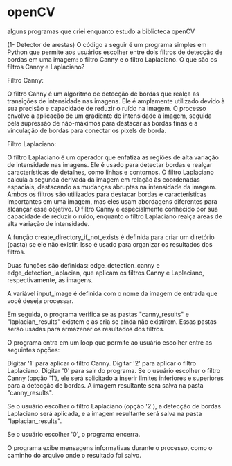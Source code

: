 # openCV
alguns programas que criei enquanto estudo a biblioteca openCV

(1- Detector de arestas)
  O código a seguir é um programa simples em Python que permite aos usuários escolher entre dois filtros de detecção de bordas em uma imagem: o filtro Canny e o filtro Laplaciano.
O que são os filtros Canny e Laplaciano?

  Filtro Canny:
  
O filtro Canny é um algoritmo de detecção de bordas que realça as transições de intensidade nas imagens. Ele é amplamente utilizado devido à sua precisão e capacidade de reduzir o ruído na imagem. O processo envolve a aplicação de um gradiente de intensidade à imagem, seguida pela supressão de não-máximos para destacar as bordas finas e a vinculação de bordas para conectar os pixels de borda.

  Filtro Laplaciano:
  
O filtro Laplaciano é um operador que enfatiza as regiões de alta variação de intensidade nas imagens. Ele é usado para detectar bordas e realçar características de detalhes, como linhas e contornos. O filtro Laplaciano calcula a segunda derivada da imagem em relação às coordenadas espaciais, destacando as mudanças abruptas na intensidade da imagem.
  Ambos os filtros são utilizados para destacar bordas e características importantes em uma imagem, mas eles usam abordagens diferentes para alcançar esse objetivo. O filtro Canny é especialmente conhecido por sua capacidade de reduzir o ruído, enquanto o filtro Laplaciano realça áreas de alta variação de intensidade.

A função create_directory_if_not_exists é definida para criar um diretório (pasta) se ele não existir. Isso é usado para organizar os resultados dos filtros.

Duas funções são definidas: edge_detection_canny e edge_detection_laplacian, que aplicam os filtros Canny e Laplaciano, respectivamente, às imagens.

A variável input_image é definida com o nome da imagem de entrada que você deseja processar.

Em seguida, o programa verifica se as pastas "canny_results" e "laplacian_results" existem e as cria se ainda não existirem. Essas pastas serão usadas para armazenar os resultados dos filtros.

O programa entra em um loop que permite ao usuário escolher entre as seguintes opções:

Digitar '1' para aplicar o filtro Canny.
Digitar '2' para aplicar o filtro Laplaciano.
Digitar '0' para sair do programa.
Se o usuário escolher o filtro Canny (opção '1'), ele será solicitado a inserir limites inferiores e superiores para a detecção de bordas. A imagem resultante será salva na pasta "canny_results".

Se o usuário escolher o filtro Laplaciano (opção '2'), a detecção de bordas Laplaciano será aplicada, e a imagem resultante será salva na pasta "laplacian_results".

Se o usuário escolher '0', o programa encerra.

O programa exibe mensagens informativas durante o processo, como o caminho do arquivo onde o resultado foi salvo.
